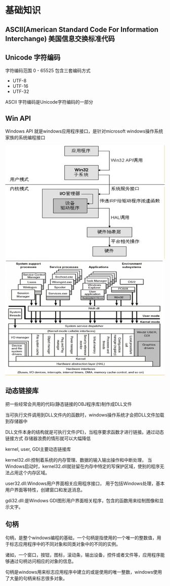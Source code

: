 # 基础知识

## ASCII(American Standard Code For Information Interchange) 美国信息交换标准代码

## Unicode 字符编码
字符编码范围 0 - 65525
包含三套编码方式
- UTF-8
- UTF-16
- UTF-32

ASCII 字符编码是Unicode字符编码的一部分

## Win API
Windows API 就是windows应用程序接口，是针对microsoft windows操作系统家族的系统编程接口

<img src="./程序高级应用/img/WindowsAPI.jpg"> 

<img src="./程序高级应用/img/Windows架构.jpg">

## 动态链接库
把一些经常会共用的代码(静态链接的OBJ程序库)制作成DLL文件

当可执行文件调用到DLL文件内的函数时，windows操作系统才会把DLL文件加载到存储器中

DLL文件本身的结构就是可执行文件(PE)，当程序要求函数才进行链接。通过动态链接方式
存储器浪费的情形就可以大幅降低

kernel, user, GDI主要动态链接库

kernel32.dll:控制着系统的内存管理、数据的输入输出操作和中断处理，
当Windows启动时，kernel32.dll就驻留在内存中特定的写保护区域，使别的程序无法占用这个内存区域。

user32.dll:Windows用户界面相关应用程序接口，
用于包括Windows处理，基本用户界面等特性，创建窗口和发送消息。

gdi32.dll:是Windows GDI图形用户界面相关程序，包含的函数用来绘制图像和显示文字。

## 句柄
句柄，是整个windows编程的基础，一个句柄是指使用的一个唯一的整数值，用于标志应用程序中的不同对象和同类对象中的不同的实例。

诸如，一个窗口，按钮，图标，滚动条，输出设备，控件或者文件等，应用程序能够通过句柄访问相应的对象的信息。

句柄是windows用来标志应用程序中建立的或是使用的唯一整数，windows使用了大量的句柄来标志很多对象。


